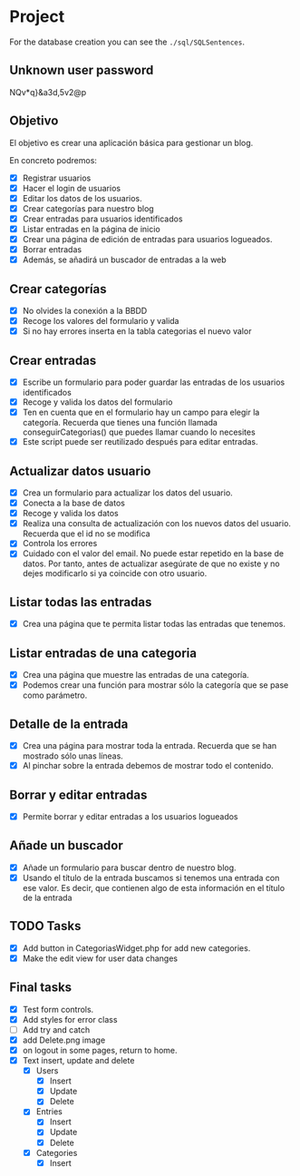# Project
For the database creation you can see the `./sql/SQLSentences`.

## Unknown user password
NQv*q}&a3d,5v2@p

## Objetivo
El objetivo es crear una aplicación básica para gestionar un blog.

En concreto podremos:
- [X] Registrar usuarios
- [X] Hacer el login de usuarios
- [X] Editar los datos de los usuarios.
- [X] Crear categorías para nuestro blog
- [X] Crear entradas para usuarios identificados
- [X] Listar entradas en la página de inicio
- [X] Crear una página de edición de entradas para usuarios logueados.
- [X] Borrar entradas 
- [X] Además, se añadirá un buscador de entradas a la web

## Crear categorías
- [X] No olvides la conexión a la BBDD
- [X] Recoge los valores del formulario y valida
- [X] Si no hay errores inserta en la tabla categorias el nuevo valor 

## Crear entradas
- [X] Escribe un formulario para poder guardar las entradas de los usuarios identificados
- [X] Recoge y valida los datos del formulario
- [X] Ten en cuenta que en el formulario hay un campo para elegir la categoría. Recuerda que tienes una función llamada conseguirCategorias() que puedes llamar cuando lo necesites
- [X] Este script puede ser reutilizado después para editar entradas.

## Actualizar datos usuario
- [X] Crea un formulario para actualizar los datos del usuario.
- [X] Conecta a la base de datos
- [X] Recoge y valida los datos
- [X] Realiza una consulta de actualización con los nuevos datos del usuario. Recuerda que el id no se modifica
- [X] Controla los errores
- [X] Cuidado con el valor del email. No puede estar repetido en la base de datos. Por tanto, antes de actualizar asegúrate de que no existe y no dejes modificarlo si ya coincide con otro usuario.

## Listar todas las entradas
- [X] Crea una página que te permita listar todas las entradas que tenemos.

## Listar entradas de una categoria
- [X] Crea una página que muestre las entradas de una categoría.
- [X] Podemos crear una función para mostrar sólo la categoría que se pase como parámetro.

## Detalle de la entrada
- [X] Crea una página para mostrar toda la entrada. Recuerda que se han mostrado sólo unas líneas.
- [X] Al pinchar sobre la entrada debemos de mostrar todo el contenido.

## Borrar y editar entradas
- [X] Permite borrar y editar entradas a los usuarios logueados

## Añade un buscador
- [X] Añade un formulario para buscar dentro de nuestro blog.
- [X] Usando el título de la entrada buscamos si tenemos una entrada con ese valor. Es decir, que contienen algo de esta información en el título de la entrada

## TODO Tasks
- [X] Add button in CategoriasWidget.php for add new categories.
- [X] Make the edit view for user data changes

## Final tasks
- [X] Test form controls.
- [X] Add styles for error class
- [ ] Add try and catch
- [X] add Delete.png image
- [X] on logout in some pages, return to home.
- [X] Text insert, update and delete
    - [X] Users
        - [X] Insert
        - [X] Update
        - [X] Delete
    - [X] Entries
        - [X] Insert
        - [X] Update
        - [X] Delete
    - [X] Categories
        - [X] Insert